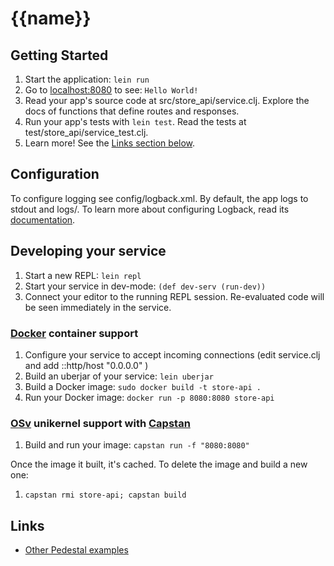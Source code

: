 # {{name}}

## Getting Started

1. Start the application: `lein run`
2. Go to [localhost:8080](http://localhost:8080/) to see: `Hello World!`
3. Read your app's source code at src/store_api/service.clj. Explore the docs of functions
   that define routes and responses.
4. Run your app's tests with `lein test`. Read the tests at test/store_api/service_test.clj.
5. Learn more! See the [Links section below](#links).

## Configuration

To configure logging see config/logback.xml. By default, the app logs to stdout and logs/.
To learn more about configuring Logback, read its [documentation](http://logback.qos.ch/documentation.html).

## Developing your service

1. Start a new REPL: `lein repl`
2. Start your service in dev-mode: `(def dev-serv (run-dev))`
3. Connect your editor to the running REPL session.
   Re-evaluated code will be seen immediately in the service.

### [Docker](https://www.docker.com/) container support

1. Configure your service to accept incoming connections (edit service.clj and add ::http/host "0.0.0.0" )
2. Build an uberjar of your service: `lein uberjar`
3. Build a Docker image: `sudo docker build -t store-api .`
4. Run your Docker image: `docker run -p 8080:8080 store-api`

### [OSv](http://osv.io/) unikernel support with [Capstan](http://osv.io/capstan/)

1. Build and run your image: `capstan run -f "8080:8080"`

Once the image it built, it's cached. To delete the image and build a new one:

1. `capstan rmi store-api; capstan build`

## Links

* [Other Pedestal examples](http://pedestal.io/samples)
